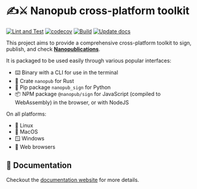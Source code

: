 # ✍️⚔️ Nanopub cross-platform toolkit

[![Lint and Test](https://github.com/vemonet/nanopub-rs/actions/workflows/test.yml/badge.svg)](https://github.com/vemonet/nanopub-rs/actions/workflows/test.yml) [![codecov](https://codecov.io/gh/vemonet/nanopub-rs/graph/badge.svg?token=BF15PSO6GN)](https://codecov.io/gh/vemonet/nanopub-rs) [![Build](https://github.com/vemonet/nanopub-rs/actions/workflows/build.yml/badge.svg)](https://github.com/vemonet/nanopub-rs/actions/workflows/build.yml) [![Update docs](https://github.com/vemonet/nanopub-rs/actions/workflows/docs.yml/badge.svg)](https://github.com/vemonet/nanopub-rs/actions/workflows/docs.yml)

This project aims to provide a comprehensive cross-platform toolkit to sign, publish, and check **[Nanopublications](https://nanopub.net)**.

It is packaged to be used easily through various popular interfaces:

- ⌨️ Binary with a CLI for use in the terminal
- 🦀 Crate `nanopub` for Rust
- 🐍 Pip package `nanopub_sign` for Python
- 📦️ NPM package `@nanopub/sign` for JavaScript (compiled to WebAssembly) in the browser, or with NodeJS

On all platforms:

- 🐧 Linux
- 🍎 MacOS
- 🪟 Windows
- 🦊 Web browsers

## 📖 Documentation

Checkout the [documentation website](https://vemonet.github.io/nanopub-rs) for more details.

